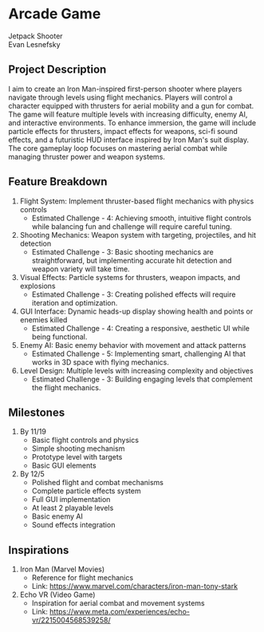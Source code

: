 # Arcade Game
Jetpack Shooter  
Evan Lesnefsky

## Project Description
I aim to create an Iron Man-inspired first-person shooter where players navigate through levels using flight mechanics. Players will control a character equipped with thrusters for aerial mobility and a gun for combat. The game will feature multiple levels with increasing difficulty, enemy AI, and interactive environments. To enhance immersion, the game will include particle effects for thrusters, impact effects for weapons, sci-fi sound effects, and a futuristic HUD interface inspired by Iron Man's suit display. The core gameplay loop focuses on mastering aerial combat while managing thruster power and weapon systems.

## Feature Breakdown
1. Flight System: Implement thruster-based flight mechanics with physics controls
    * Estimated Challenge - 4: Achieving smooth, intuitive flight controls while balancing fun and challenge will require careful tuning.
2. Shooting Mechanics: Weapon system with targeting, projectiles, and hit detection
    * Estimated Challenge - 3: Basic shooting mechanics are straightforward, but implementing accurate hit detection and weapon variety will take time.
3. Visual Effects: Particle systems for thrusters, weapon impacts, and explosions
    * Estimated Challenge - 3: Creating polished effects will require iteration and optimization.
4. GUI Interface: Dynamic heads-up display showing health and points or enemies killed
    * Estimated Challenge - 4: Creating a responsive, aesthetic UI while being functional.
5. Enemy AI: Basic enemy behavior with movement and attack patterns
    * Estimated Challenge - 5: Implementing smart, challenging AI that works in 3D space with flying mechanics.
6. Level Design: Multiple levels with increasing complexity and objectives
    * Estimated Challenge - 3: Building engaging levels that complement the flight mechanics.

## Milestones
1. By 11/19
    * Basic flight controls and physics
    * Simple shooting mechanism
    * Prototype level with targets
    * Basic GUI elements
2. By 12/5
    * Polished flight and combat mechanisms
    * Complete particle effects system
    * Full GUI implementation
    * At least 2 playable levels
    * Basic enemy AI
    * Sound effects integration

## Inspirations
1. Iron Man (Marvel Movies)
    * Reference for flight mechanics
    * Link: https://www.marvel.com/characters/iron-man-tony-stark
2. Echo VR (Video Game)
    * Inspiration for aerial combat and movement systems
    * Link: https://www.meta.com/experiences/echo-vr/2215004568539258/